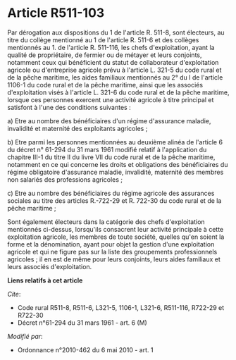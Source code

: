 # Article R511-103

Par dérogation aux dispositions du 1 de l'article R. 511-8, sont électeurs, au titre du collège mentionné au 1 de l'article
R. 511-6 et des collèges mentionnés au 1. de l'article R. 511-116, les chefs d'exploitation, ayant la qualité de
propriétaire, de fermier ou de métayer et leurs conjoints, notamment ceux qui bénéficient du statut de collaborateur
d'exploitation agricole ou d'entreprise agricole prévu à l'article L. 321-5 du code rural et de la pêche maritime, les aides
familiaux mentionnés au 2° du I de l'article 1106-1 du code rural et de la pêche maritime, ainsi que les associés
d'exploitation visés à l'article L. 321-6 du code rural et de la pêche maritime, lorsque ces personnes exercent une activité
agricole à titre principal et satisfont à l'une des conditions suivantes : 

a) Etre au nombre des bénéficiaires d'un régime d'assurance maladie, invalidité et maternité des exploitants agricoles ; 

b) Etre parmi les personnes mentionnées au deuxième alinéa de l'article 6 du décret n° 61-294 du 31 mars 1961 modifié relatif
à l'application du chapitre III-1 du titre II du livre VII du code rural et de la pêche maritime, notamment en ce qui
concerne les droits et obligations des bénéficiaires du régime obligatoire d'assurance maladie, invalidité, maternité des
membres non salariés des professions agricoles ; 

c) Etre au nombre des bénéficiaires du régime agricole des assurances sociales au titre des articles R.-722-29 et R. 722-30
du code rural et de la pêche maritime ; 

Sont également électeurs dans la catégorie des chefs d'exploitation mentionnés ci-dessus, lorsqu'ils consacrent leur activité
principale à cette exploitation agricole, les membres de toute société, quelles qu'en soient la forme et la dénomination,
ayant pour objet la gestion d'une exploitation agricole et qui ne figure pas sur la liste des groupements professionnels
agricoles ; il en est de même pour leurs conjoints, leurs aides familiaux et leurs associés d'exploitation.

**Liens relatifs à cet article**

_Cite_:

  - Code rural R511-8, R511-6, L321-5, 1106-1, L321-6, R511-116, R722-29 et R722-30
  - Décret n°61-294 du 31 mars 1961 - art. 6 (M)

_Modifié par_:

  - Ordonnance n°2010-462 du 6 mai 2010 - art. 1
